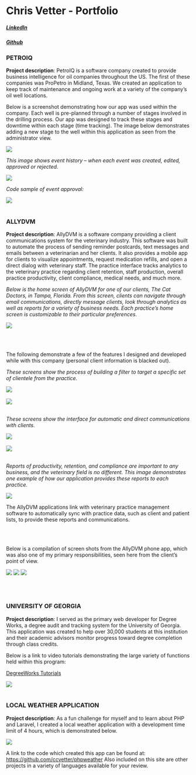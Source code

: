 <h1>Chris Vetter - Portfolio</h1>
<h5><a href="https://www.linkedin.com/in/chris-vetter-00762b4/">LinkedIn</a></h5>
<h5><a href="https://github.com/ccvetter">Github</a></h5>

<h3>PETROIQ</h3>
<p><b>Project description</b>: PetroIQ is a software company created to provide business intelligence for oil companies throughout the US. The first of these companies was ProPetro in Midland, Texas. We created an application to keep track of maintenance and ongoing work at a variety of the company’s oil well locations. 

Below is a screenshot demonstrating how our app was used within the company. 
Each well is pre-planned through a number of stages involved in the drilling process. Our app was designed to track these stages and downtime within each stage (time tracking). The image below demonstrates adding a new stage to the well within this application as seen from the administrator view.</p>
 

 <img src="img/petroiq.png" style="max-width: 100%" />
 
<em>This image shows event history – when each event was created, edited, approved or rejected.</em>

<img src="img/petroiq2.png" style="max-width: 100%" />
 

<em>Code sample of event approval:</em>
 
<img src="img/petroiqevents.png" style="max-width: 100%" /> 
<br /><br />
<h3>ALLYDVM</h3>
<p><b>Project description</b>: AllyDVM is a software company providing a client communications system for the veterinary industry. This software was built to automate the process of sending reminder postcards, text messages and emails between a veterinarian and her clients. It also provides a mobile app for clients to visualize appointments, request medication refills, and open a direct dialog with veterinary staff. The practice interface tracks analytics to the veterinary practice regarding client retention, staff production, overall practice productivity, client compliance, medical needs, and much more.</p>
 
<em>Below is the home screen of AllyDVM for one of our clients, The Cat Doctors, in Tampa, Florida. From this screen, clients can navigate through email communications, directly message clients, look through analytics as well as reports for a variety of business needs. Each practice’s home screen is customizable to their particular preferences.</em>

<img src="img/AllyDVMHomescreen.png" style="max-width: 100%" />

<br /><br />

<p>The following demonstrate a few of the features I designed and developed while with this company (personal client information is blacked out).</p>

<em>These screens show the process of building a filter to target a specific set of clientele from the practice.</em>

<img src="img/AllyDVMFilters2.png" style="max-width: 100%" />
<br /><br />
<img src="img/AllyDVMfilters.png" style="max-width: 100%" />
 <br /><br />

<em>These screens show the interface for automatic and direct communications with clients.</em>

<img src="img/AllyDVMCommunications.png" style="max-width: 100%" />
<br /><br />
<img src="img/AllyDVMmessaging.png" style="max-width: 100%" />
<br /><br />

<em>Reports of productivity, retention, and compliance are important to any business, and the veterinary field is no different. This image demonstrates one example of how our application provides these reports to each practice.</em>

<img src="img/AllyDVMReports.png" style="max-width: 100%" />
<br />

<p>The AllyDVM applications link with veterinary practice management software to automatically sync with practice data, such as client and patient lists, to provide these reports and communications.</p>
<br /><br />

<p>Below is a compilation of screen shots from the AllyDVM phone app, which was also one of my primary responsibilities, seen here from the client’s point of view.</p>
<div class="row">
    <img class="col-md-3" src="img/AllyDVMapp5.jpeg" style="max-width: 30%;"/>
    <img class="col-md-3" src="img/AllyDVMapp4.jpeg" style="max-width: 30%;" />
    <img class="col-md-3" src="img/AllyDVMapp3.jpeg" style="max-width: 30%;" />
</div>
 
<br /><br />
<h3>UNIVERSITY OF GEORGIA</h3>
<p><b>Project description</b>: I served as the primary web developer for Degree Works, a degree audit and tracking system for the University of Georgia. This application was created to help over 30,000 students at this institution and their academic advisors monitor progress toward degree completion through class credits.</p>
 
<p>Below is a link to video tutorials demonstrating the large variety of functions held within this program:</p>
 
<a href="https://reg.uga.edu/general-information/degreeworks/tutorials/">DegreeWorks Tutorials</a>

<img src="img/DegreeWorks.png" style="max-width: 100%" />
<br /><br />

<h3>LOCAL WEATHER APPLICATION</h3>
<p><b>Project description</b>: As a fun challenge for myself and to learn about PHP and Laravel, I created a local weather application with a development time limit of 4 hours, which is demonstrated below.</p>

<img src="img/weather.png" style="max-width: 100%" />














A link to the code which created this app can be found at: https://github.com/ccvetter/phpweather Also included on this site are other projects in a variety of languages available for your review.  
